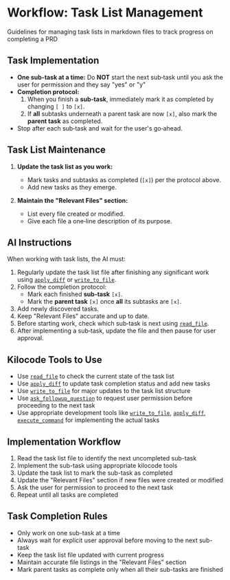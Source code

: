 # Workflow: Task List Management

Guidelines for managing task lists in markdown files to track progress on completing a PRD

## Task Implementation

- **One sub-task at a time:** Do **NOT** start the next sub‑task until you ask the user for permission and they say "yes" or "y"
- **Completion protocol:**
  1. When you finish a **sub‑task**, immediately mark it as completed by changing `[ ]` to `[x]`.
  2. If **all** subtasks underneath a parent task are now `[x]`, also mark the **parent task** as completed.
- Stop after each sub‑task and wait for the user's go‑ahead.

## Task List Maintenance

1. **Update the task list as you work:**

   - Mark tasks and subtasks as completed (`[x]`) per the protocol above.
   - Add new tasks as they emerge.

2. **Maintain the "Relevant Files" section:**
   - List every file created or modified.
   - Give each file a one‑line description of its purpose.

## AI Instructions

When working with task lists, the AI must:

1. Regularly update the task list file after finishing any significant work using [`apply_diff`](apply_diff) or [`write_to_file`](write_to_file).
2. Follow the completion protocol:
   - Mark each finished **sub‑task** `[x]`.
   - Mark the **parent task** `[x]` once **all** its subtasks are `[x]`.
3. Add newly discovered tasks.
4. Keep "Relevant Files" accurate and up to date.
5. Before starting work, check which sub‑task is next using [`read_file`](read_file).
6. After implementing a sub‑task, update the file and then pause for user approval.

## Kilocode Tools to Use

- Use [`read_file`](read_file) to check the current state of the task list
- Use [`apply_diff`](apply_diff) to update task completion status and add new tasks
- Use [`write_to_file`](write_to_file) for major updates to the task list structure
- Use [`ask_followup_question`](ask_followup_question) to request user permission before proceeding to the next task
- Use appropriate development tools like [`write_to_file`](write_to_file), [`apply_diff`](apply_diff), [`execute_command`](execute_command) for implementing the actual tasks

## Implementation Workflow

1. Read the task list file to identify the next uncompleted sub-task
2. Implement the sub-task using appropriate kilocode tools
3. Update the task list to mark the sub-task as completed
4. Update the "Relevant Files" section if new files were created or modified
5. Ask the user for permission to proceed to the next task
6. Repeat until all tasks are completed

## Task Completion Rules

- Only work on one sub-task at a time
- Always wait for explicit user approval before moving to the next sub-task
- Keep the task list file updated with current progress
- Maintain accurate file listings in the "Relevant Files" section
- Mark parent tasks as complete only when all their sub-tasks are finished
